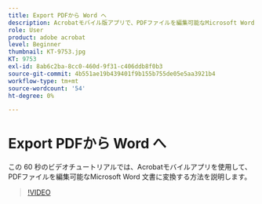 ```yaml
---
title: Export PDFから Word へ
description: Acrobatモバイル版アプリで、PDFファイルを編集可能なMicrosoft Word 文書に変換できます
role: User
product: adobe acrobat
level: Beginner
thumbnail: KT-9753.jpg
KT: 9753
exl-id: 8ab6c2ba-8cc0-460d-9f31-c406ddb8f0b3
source-git-commit: 4b551ae19b439401f9b155b755de05e5aa3921b4
workflow-type: tm+mt
source-wordcount: '54'
ht-degree: 0%

---
```


# Export PDFから Word へ

この 60 秒のビデオチュートリアルでは、Acrobatモバイルアプリを使用して、PDFファイルを編集可能なMicrosoft Word 文書に変換する方法を説明します。

>[!VIDEO](https://video.tv.adobe.com/v/340214?hidetitle=true)
